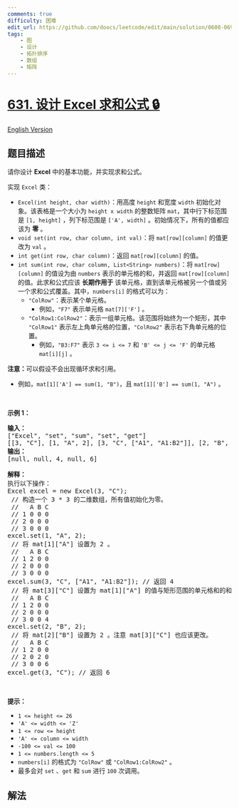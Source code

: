```yaml
---
comments: true
difficulty: 困难
edit_url: https://github.com/doocs/leetcode/edit/main/solution/0600-0699/0631.Design%20Excel%20Sum%20Formula/README.md
tags:
    - 图
    - 设计
    - 拓扑排序
    - 数组
    - 矩阵
---
```


# [631. 设计 Excel 求和公式 🔒](https://leetcode.cn/problems/design-excel-sum-formula)

[English Version](/solution/0600-0699/0631.Design%20Excel%20Sum%20Formula/README_EN.md)

## 题目描述

<!-- 这里写题目描述 -->

<p>请你设计 <strong>Excel</strong> 中的基本功能，并实现求和公式。</p>

<p>实现 <code>Excel</code> 类：</p>

<ul>
	<li><code>Excel(int height, char width)</code>：用高度&nbsp;<code>height</code> 和宽度&nbsp;<code>width</code> 初始化对象。该表格是一个大小为 <code>height x width</code> 的整数矩阵 <code>mat</code>，其中行下标范围是 <code>[1, height]</code> ，列下标范围是 <code>['A', width]</code> 。初始情况下，所有的值都应该为 <strong>零</strong> 。</li>
	<li><code>void set(int row, char column, int val)</code>：将 <code>mat[row][column]</code> 的值更改为 <code>val</code> 。</li>
	<li><code>int get(int row, char column)</code>：返回 <code>mat[row][column]</code> 的值。</li>
	<li><code>int sum(int row, char column, List&lt;String&gt; numbers)</code>：将 <code>mat[row][column]</code> 的值设为由 <code>numbers</code> 表示的单元格的和，并返回 <code>mat[row][column]</code> 的值。此求和公式应该 <strong>长期作用于</strong> 该单元格，直到该单元格被另一个值或另一个求和公式覆盖。其中，<code>numbers[i]</code> 的格式可以为：
	<ul>
		<li><code>"ColRow"</code>：表示某个单元格。
		<ul>
			<li>例如，<code>"F7"</code> 表示单元格 <code>mat[7]['F']</code> 。</li>
		</ul>
		</li>
		<li><code>"ColRow1:ColRow2"</code>：表示一组单元格。该范围将始终为一个矩形，其中 <code>"ColRow1"</code> 表示左上角单元格的位置，<code>"ColRow2"</code> 表示右下角单元格的位置。
		<ul>
			<li>例如，<code>"B3:F7"</code> 表示 <code>3 &lt;= i &lt;= 7</code> 和 <code>'B' &lt;= j &lt;= 'F'</code> 的单元格 <code>mat[i][j]</code> 。</li>
		</ul>
		</li>
	</ul>
	</li>
</ul>

<p><strong>注意：</strong>可以假设不会出现循环求和引用。</p>

<ul>
	<li>例如，<code>mat[1]['A'] == sum(1, "B")</code>，且 <code>mat[1]['B'] == sum(1, "A")</code> 。</li>
</ul>

<p>&nbsp;</p>

<p><strong>示例 1：</strong></p>

<pre>
<strong>输入：
</strong>["Excel", "set", "sum", "set", "get"]
[[3, "C"], [1, "A", 2], [3, "C", ["A1", "A1:B2"]], [2, "B", 2], [3, "C"]]
<strong>输出：</strong>
[null, null, 4, null, 6]

<strong>解释：</strong>
执行以下操作：
Excel excel = new Excel(3, "C");
 // 构造一个 3 * 3 的二维数组，所有值初始化为零。
 //   A B C
 // 1 0 0 0
 // 2 0 0 0
 // 3 0 0 0
excel.set(1, "A", 2);
 // 将 mat[1]["A"] 设置为 2 。
 //   A B C
 // 1 2 0 0
 // 2 0 0 0
 // 3 0 0 0
excel.sum(3, "C", ["A1", "A1:B2"]); // 返回 4
 // 将 mat[3]["C"] 设置为 mat[1]["A"] 的值与矩形范围的单元格和的和，该范围的左上角单元格位置为 mat[1]["A"] ，右下角单元格位置为 mat[2]["B"] 。
 //   A B C
 // 1 2 0 0
 // 2 0 0 0
 // 3 0 0 4
excel.set(2, "B", 2);
 // 将 mat[2]["B"] 设置为 2 。注意 mat[3]["C"] 也应该更改。
 //   A B C
 // 1 2 0 0
 // 2 0 2 0
 // 3 0 0 6
excel.get(3, "C"); // 返回 6
</pre>

<p>&nbsp;</p>

<p><strong>提示：</strong></p>

<ul>
	<li><code>1 &lt;= height &lt;= 26</code></li>
	<li><code>'A' &lt;= width &lt;= 'Z'</code></li>
	<li><code>1 &lt;= row &lt;= height</code></li>
	<li><code>'A' &lt;= column &lt;= width</code></li>
	<li><code>-100 &lt;= val &lt;= 100</code></li>
	<li><code>1 &lt;= numbers.length &lt;= 5</code></li>
	<li><code>numbers[i]</code> 的格式为 <code>"ColRow"</code> 或 <code>"ColRow1:ColRow2"</code> 。</li>
	<li>最多会对 <code>set</code> 、<code>get</code> 和 <code>sum</code> 进行 <code>100</code> 次调用。</li>
</ul>

## 解法

<!-- end -->
